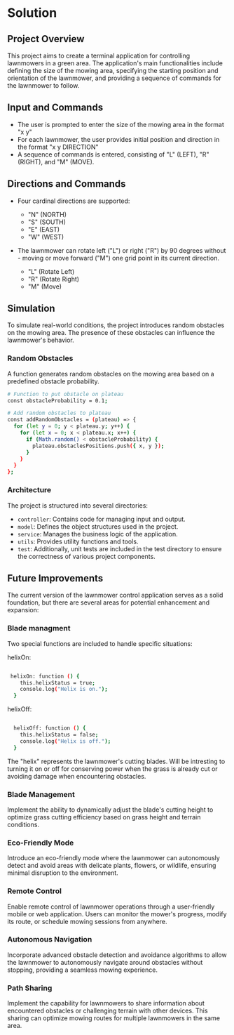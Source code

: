 # Solution

## Project Overview

This project aims to create a terminal application for controlling lawnmowers in a green area. The application's main functionalities include defining the size of the mowing area, specifying the starting position and orientation of the lawnmower, and providing a sequence of commands for the lawnmower to follow.

## Input and Commands

- The user is prompted to enter the size of the mowing area in the format "x y"
- For each lawnmower, the user provides initial position and direction in the format "x y DIRECTION"
- A sequence of commands is entered, consisting of "L" (LEFT), "R" (RIGHT), and "M" (MOVE).

## Directions and Commands

- Four cardinal directions are supported:

  - "N" (NORTH)
  - "S" (SOUTH)
  - "E" (EAST)
  - "W" (WEST)

- The lawnmower can rotate left ("L") or right ("R") by 90 degrees without - moving or move forward ("M") one grid point in its current direction.
  - "L" (Rotate Left)
  - "R" (Rotate Right)
  - "M" (Move)

## Simulation

To simulate real-world conditions, the project introduces random obstacles on the mowing area. The presence of these obstacles can influence the lawnmower's behavior.

### Random Obstacles

A function generates random obstacles on the mowing area based on a predefined obstacle probability.

```bash
# Function to put obstacle on plateau
const obstacleProbability = 0.1;

# Add random obstacles to plateau
const addRandomObstacles = (plateau) => {
  for (let y = 0; y < plateau.y; y++) {
    for (let x = 0; x < plateau.x; x++) {
      if (Math.random() < obstacleProbability) {
        plateau.obstaclesPositions.push({ x, y });
      }
    }
  }
};

```

### Architecture

The project is structured into several directories:

- `controller`: Contains code for managing input and output.
- `model`: Defines the object structures used in the project.
- `service`: Manages the business logic of the application.
- `utils`: Provides utility functions and tools.
- `test`: Additionally, unit tests are included in the test directory to ensure the correctness of various project components.

## Future Improvements

The current version of the lawnmower control application serves as a solid foundation, but there are several areas for potential enhancement and expansion:

### Blade managment

Two special functions are included to handle specific situations:

helixOn:

```bash

 helixOn: function () {
    this.helixStatus = true;
    console.log("Helix is on.");
  }

```

helixOff:

```bash

  helixOff: function () {
    this.helixStatus = false;
    console.log("Helix is off.");
  }

```

The "helix" represents the lawnmower's cutting blades.
Will be intresting to turning it on or off for conserving power when the grass is already cut or avoiding damage when encountering obstacles.

### Blade Management

Implement the ability to dynamically adjust the blade's cutting height to optimize grass cutting efficiency based on grass height and terrain conditions.

### Eco-Friendly Mode

Introduce an eco-friendly mode where the lawnmower can autonomously detect and avoid areas with delicate plants, flowers, or wildlife, ensuring minimal disruption to the environment.

### Remote Control

Enable remote control of lawnmower operations through a user-friendly mobile or web application. Users can monitor the mower's progress, modify its route, or schedule mowing sessions from anywhere.

### Autonomous Navigation

Incorporate advanced obstacle detection and avoidance algorithms to allow the lawnmower to autonomously navigate around obstacles without stopping, providing a seamless mowing experience.

### Path Sharing

Implement the capability for lawnmowers to share information about encountered obstacles or challenging terrain with other devices. This sharing can optimize mowing routes for multiple lawnmowers in the same area.

